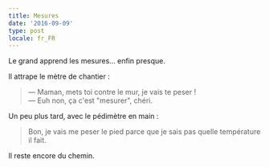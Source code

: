 ```yaml
---
title: Mesures
date: '2016-09-09'
type: post
locale: fr_FR
---
```


Le grand apprend les mesures… enfin presque.

<!-- more -->

Il attrape le mètre de chantier : 

> — Maman, mets toi contre le mur, je vais te peser !  
> — Euh non, ça c'est "mesurer", chéri.

Un peu plus tard, avec le pédimètre en main : 

> Bon, je vais me peser le pied parce que je sais pas quelle température il fait.

Il reste encore du chemin.